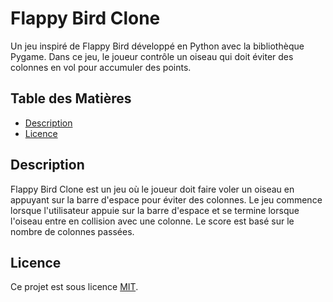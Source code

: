 # Flappy Bird Clone

Un jeu inspiré de Flappy Bird développé en Python avec la bibliothèque Pygame. Dans ce jeu, le joueur contrôle un oiseau qui doit éviter des colonnes en vol pour accumuler des points.

## Table des Matières

- [Description](#description)
- [Licence](#licence)

## Description

Flappy Bird Clone est un jeu où le joueur doit faire voler un oiseau en appuyant sur la barre d'espace pour éviter des colonnes. Le jeu commence lorsque l'utilisateur appuie sur la barre d'espace et se termine lorsque l'oiseau entre en collision avec une colonne. Le score est basé sur le nombre de colonnes passées.


## Licence

Ce projet est sous licence [MIT]().



